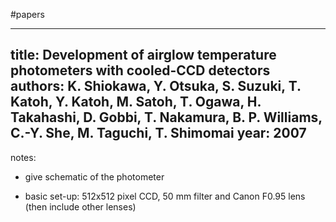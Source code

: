 #papers

---
title: Development of airglow temperature photometers with cooled-CCD detectors
authors: K. Shiokawa, Y. Otsuka, S. Suzuki, T. Katoh, Y. Katoh, M. Satoh, T. Ogawa, H. Takahashi, D. Gobbi, T. Nakamura, B. P. Williams, C.-Y. She, M. Taguchi, T. Shimomai
year: 2007
---
notes:
- give schematic of the photometer

- basic set-up: 512x512 pixel CCD, 50 mm filter and Canon F0.95 lens (then include other lenses)